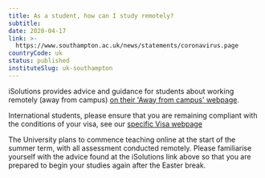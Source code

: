 ```yaml
---
title: As a student, how can I study remotely?
subtitle: 
date: 2020-04-17
link: >-
  https://www.southampton.ac.uk/news/statements/coronavirus.page
countryCode: uk
status: published
instituteSlug: uk-southampton
---
```

iSolutions provides advice and guidance for students about working remotely (away from campus) [on their 'Away from campus' webpage](https://www.southampton.ac.uk/isolutions/students/away-from-campus.page).

International students, please ensure that you are remaining compliant with the conditions of your visa, see our [specific Visa webpage](https://www.southampton.ac.uk/studentservices/visa-and-immigration/covid-19-information-for-current-visa-students.page)

The University plans to commence teaching online at the start of the summer term, with all assessment conducted remotely. Please familiarise yourself with the advice found at the iSolutions link above so that you are prepared to begin your studies again after the Easter break.
